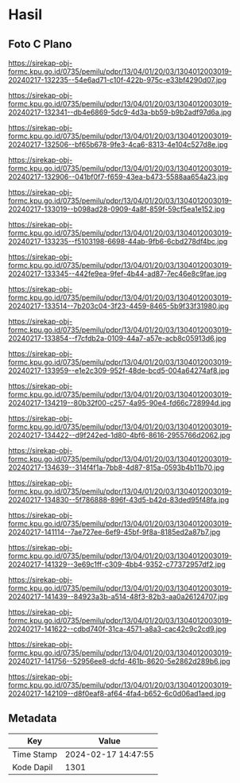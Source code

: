 # Hasil

## Foto C Plano

https://sirekap-obj-formc.kpu.go.id/0735/pemilu/pdpr/13/04/01/20/03/1304012003019-20240217-132235--54e6ad71-c10f-422b-975c-e33bf4290d07.jpg

https://sirekap-obj-formc.kpu.go.id/0735/pemilu/pdpr/13/04/01/20/03/1304012003019-20240217-132341--db4e6869-5dc9-4d3a-bb59-b9b2adf97d6a.jpg

https://sirekap-obj-formc.kpu.go.id/0735/pemilu/pdpr/13/04/01/20/03/1304012003019-20240217-132506--bf65b678-9fe3-4ca6-8313-4e104c527d8e.jpg

https://sirekap-obj-formc.kpu.go.id/0735/pemilu/pdpr/13/04/01/20/03/1304012003019-20240217-132906--041bf0f7-f659-43ea-b473-5588aa654a23.jpg

https://sirekap-obj-formc.kpu.go.id/0735/pemilu/pdpr/13/04/01/20/03/1304012003019-20240217-133019--b098ad28-0909-4a8f-859f-59cf5ea1e152.jpg

https://sirekap-obj-formc.kpu.go.id/0735/pemilu/pdpr/13/04/01/20/03/1304012003019-20240217-133235--f5103198-6698-44ab-9fb6-6cbd278df4bc.jpg

https://sirekap-obj-formc.kpu.go.id/0735/pemilu/pdpr/13/04/01/20/03/1304012003019-20240217-133345--442fe9ea-9fef-4b44-ad87-7ec46e8c9fae.jpg

https://sirekap-obj-formc.kpu.go.id/0735/pemilu/pdpr/13/04/01/20/03/1304012003019-20240217-133514--7b203c04-3f23-4459-8465-5b9f33f31980.jpg

https://sirekap-obj-formc.kpu.go.id/0735/pemilu/pdpr/13/04/01/20/03/1304012003019-20240217-133854--f7cfdb2a-0109-44a7-a57e-acb8c05913d6.jpg

https://sirekap-obj-formc.kpu.go.id/0735/pemilu/pdpr/13/04/01/20/03/1304012003019-20240217-133959--e1e2c309-952f-48de-bcd5-004a64274af8.jpg

https://sirekap-obj-formc.kpu.go.id/0735/pemilu/pdpr/13/04/01/20/03/1304012003019-20240217-134219--80b32f00-c257-4a95-90e4-fd66c728994d.jpg

https://sirekap-obj-formc.kpu.go.id/0735/pemilu/pdpr/13/04/01/20/03/1304012003019-20240217-134422--d9f242ed-1d80-4bf6-8616-2955766d2062.jpg

https://sirekap-obj-formc.kpu.go.id/0735/pemilu/pdpr/13/04/01/20/03/1304012003019-20240217-134639--314f4f1a-7bb8-4d87-815a-0593b4b11b70.jpg

https://sirekap-obj-formc.kpu.go.id/0735/pemilu/pdpr/13/04/01/20/03/1304012003019-20240217-134830--5f786888-896f-43d5-b42d-83ded95f48fa.jpg

https://sirekap-obj-formc.kpu.go.id/0735/pemilu/pdpr/13/04/01/20/03/1304012003019-20240217-141114--7ae727ee-6ef9-45bf-9f8a-8185ed2a87b7.jpg

https://sirekap-obj-formc.kpu.go.id/0735/pemilu/pdpr/13/04/01/20/03/1304012003019-20240217-141329--3e69c1ff-c309-4bb4-9352-c77372957df2.jpg

https://sirekap-obj-formc.kpu.go.id/0735/pemilu/pdpr/13/04/01/20/03/1304012003019-20240217-141439--84923a3b-a514-48f3-82b3-aa0a26124707.jpg

https://sirekap-obj-formc.kpu.go.id/0735/pemilu/pdpr/13/04/01/20/03/1304012003019-20240217-141622--cdbd740f-31ca-4571-a8a3-cac42c9c2cd9.jpg

https://sirekap-obj-formc.kpu.go.id/0735/pemilu/pdpr/13/04/01/20/03/1304012003019-20240217-141756--52956ee8-dcfd-461b-8620-5e2862d289b6.jpg

https://sirekap-obj-formc.kpu.go.id/0735/pemilu/pdpr/13/04/01/20/03/1304012003019-20240217-142109--d8f0eaf8-af64-4fa4-b652-6c0d06ad1aed.jpg


## Metadata

| Key        | Value               |
| ---------- | ------------------- |
| Time Stamp | 2024-02-17 14:47:55 |
| Kode Dapil | 1301                |




